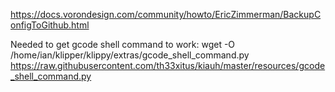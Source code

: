 https://docs.vorondesign.com/community/howto/EricZimmerman/BackupConfigToGithub.html

Needed to get gcode shell command to work:
wget -O /home/ian/klipper/klippy/extras/gcode_shell_command.py https://raw.githubusercontent.com/th33xitus/kiauh/master/resources/gcode_shell_command.py
